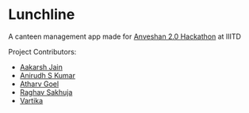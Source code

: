 # Lunchline

A canteen management app made for [Anveshan 2.0 Hackathon](https://iiitd.ac.in/anveshan/) at IIITD

Project Contributors:
- [Aakarsh Jain](https://github.com/BlackPanther112358)
- [Anirudh S Kumar](https://github.com/Anirudh-S-Kumar)
- [Atharv Goel](https://github.com/Zynade)
- [Raghav Sakhuja](https://github.com/RaghavSakhuja)
- [Vartika](https://github.com/Vartika2401)
